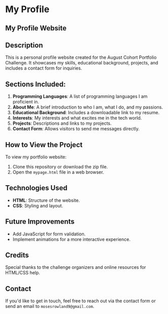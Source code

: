 # My Profile
## My Profile Website

## Description
This is a personal profile website created for the August Cohort Portfolio Challenge. It showcases my skills, educational background, projects, and includes a contact form for inquiries.

## Sections Included:
1. **Programming Languages**: A list of programming languages I am proficient in.
2. **About Me**: A brief introduction to who I am, what I do, and my passions.
3. **Educational Background**: Includes a downloadable link to my resume.
4. **Interests**: My interests and what excites me in the tech world.
5. **Projects**: Descriptions and links to my projects.
6. **Contact Form**: Allows visitors to send me messages directly.

## How to View the Project
To view my portfolio website:
1. Clone this repository or download the zip file.
2. Open the `mypage.html` file in a web browser.

## Technologies Used
- **HTML**: Structure of the website.
- **CSS**: Styling and layout.

## Future Improvements
- Add JavaScript for form validation.
- Implement animations for a more interactive experience.

## Credits
Special thanks to the challenge organizers and online resources for HTML/CSS help.

## Contact
If you'd like to get in touch, feel free to reach out via the contact form or send an email to `mosesrowland9@gmail.com`.
